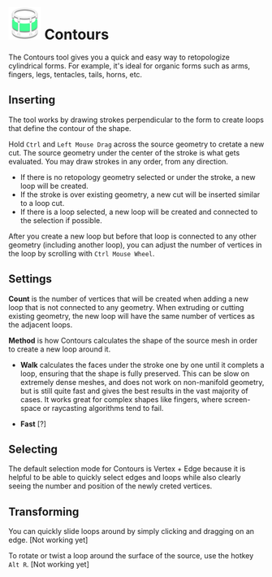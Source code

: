 # ![](images/contours-icon.png) Contours

The Contours tool gives you a quick and easy way to retopologize cylindrical forms.
For example, it's ideal for organic forms such as arms, fingers, legs, tentacles, tails, horns, etc.


## Inserting

The tool works by drawing strokes perpendicular to the form to create loops that define the contour of the shape.

Hold `Ctrl` and `Left Mouse Drag` across the source geometry to cretate a new cut. The source geometry under the center of the stroke is what gets evaluated. You may draw strokes in any order, from any direction.

- If there is no retopology geometry selected or under the stroke, a new loop will be created.
- If the stroke is over existing geometry, a new cut will be inserted similar to a loop cut.
- If there is a loop selected, a new loop will be created and connected to the selection if possible.

After you create a new loop but before that loop is connected to any other geometry (including another loop), you can adjust the number of vertices in the loop by scrolling with `Ctrl Mouse Wheel`.


## Settings

**Count** is the number of vertices that will be created when adding a new loop that is not connected to any geometry. When extruding or cutting existing geometry, the new loop will have the same number of vertices as the adjacent loops.

**Method** is how Contours calculates the shape of the source mesh in order to create a new loop around it.
- **Walk** calculates the faces under the stroke one by one until it complets a loop, ensuring that the shape is fully preserved. This can be slow on extremely dense meshes, and does not work on non-manifold geometry, but is still quite fast and gives the best results in the vast majority of cases. It works great for complex shapes like fingers, where screen-space or raycasting algorithms tend to fail.

- **Fast** [?]


## Selecting

The default selection mode for Contours is Vertex + Edge because it is helpful to be able to quickly select edges and loops while also clearly seeing the number and position of the newly creted vertices.


## Transforming

You can quickly slide loops around by simply clicking and dragging on an edge. [Not working yet]

To rotate or twist a loop around the surface of the source, use the hotkey `Alt R`. [Not working yet]